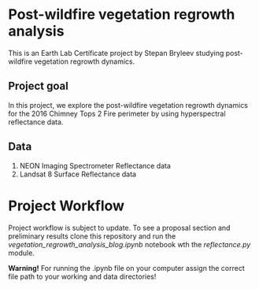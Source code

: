 # Post-wildfire vegetation regrowth analysis
This is an Earth Lab Certificate project by Stepan Bryleev studying post-wildfire vegetation regrowth dynamics.

## Project goal 
In this project, we explore the post-wildfire vegetation regrowth dynamics for the 2016 Chimney Tops 2 Fire perimeter by using hyperspectral reflectance data.

## Data
1. NEON Imaging Spectrometer Reflectance data
2. Landsat 8 Surface Reflectance data

# Project Workflow
Project workflow is subject to update. To see a proposal section and preliminary results clone this repository and run the *vegetation_regrowth_analysis_blog.ipynb* notebook wth the *reflectance.py* module.

**Warning!** For running the .ipynb file on your computer assign the correct file path to your working and data directories!
